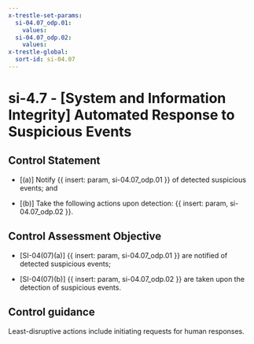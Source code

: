 ```yaml
---
x-trestle-set-params:
  si-04.07_odp.01:
    values:
  si-04.07_odp.02:
    values:
x-trestle-global:
  sort-id: si-04.07
---
```


# si-4.7 - \[System and Information Integrity\] Automated Response to Suspicious Events

## Control Statement

- \[(a)\] Notify {{ insert: param, si-04.07_odp.01 }} of detected suspicious events; and

- \[(b)\] Take the following actions upon detection: {{ insert: param, si-04.07_odp.02 }}.

## Control Assessment Objective

- \[SI-04(07)(a)\]  {{ insert: param, si-04.07_odp.01 }} are notified of detected suspicious events;

- \[SI-04(07)(b)\]  {{ insert: param, si-04.07_odp.02 }} are taken upon the detection of suspicious events.

## Control guidance

Least-disruptive actions include initiating requests for human responses.
